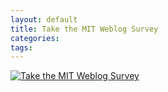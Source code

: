 ```yaml
---
layout: default
title: Take the MIT Weblog Survey
categories: 
tags: 
---
```

<A href="http://blogsurvey.media.mit.edu/request"><IMG alt="Take the MIT Weblog Survey"></A>&nbsp;